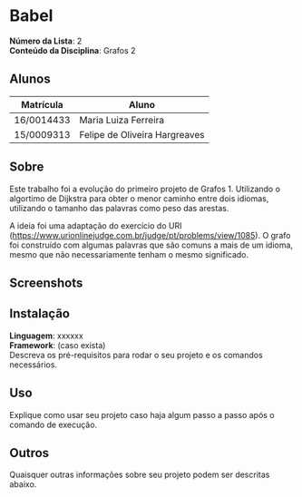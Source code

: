  # Babel

**Número da Lista**: 2<br>
**Conteúdo da Disciplina**: Grafos 2<br>

## Alunos
|Matrícula | Aluno |
| -- | -- |
| 16/0014433  |  Maria Luiza Ferreira |
| 15/0009313  |  Felipe de Oliveira Hargreaves |

## Sobre 
Este trabalho foi a evolução do primeiro projeto de Grafos 1. Utilizando o algortimo de Dijkstra para obter o menor caminho entre dois idiomas, utilizando o tamanho das palavras como peso das arestas. 

A ideia foi uma adaptação do exercício do URI (https://www.urionlinejudge.com.br/judge/pt/problems/view/1085). O grafo foi construído com algumas palavras que são comuns a mais de um idioma, mesmo que não necessariamente tenham o mesmo significado.

## Screenshots


## Instalação 
**Linguagem**: xxxxxx<br>
**Framework**: (caso exista)<br>
Descreva os pré-requisitos para rodar o seu projeto e os comandos necessários.

## Uso 
Explique como usar seu projeto caso haja algum passo a passo após o comando de execução.

## Outros 
Quaisquer outras informações sobre seu projeto podem ser descritas abaixo.




